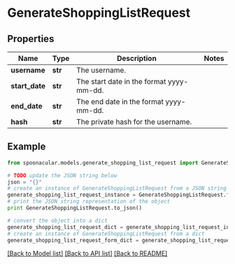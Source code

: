 # GenerateShoppingListRequest


## Properties

Name | Type | Description | Notes
------------ | ------------- | ------------- | -------------
**username** | **str** | The username. | 
**start_date** | **str** | The start date in the format yyyy-mm-dd. | 
**end_date** | **str** | The end date in the format yyyy-mm-dd. | 
**hash** | **str** | The private hash for the username. | 

## Example

```python
from spoonacular.models.generate_shopping_list_request import GenerateShoppingListRequest

# TODO update the JSON string below
json = "{}"
# create an instance of GenerateShoppingListRequest from a JSON string
generate_shopping_list_request_instance = GenerateShoppingListRequest.from_json(json)
# print the JSON string representation of the object
print GenerateShoppingListRequest.to_json()

# convert the object into a dict
generate_shopping_list_request_dict = generate_shopping_list_request_instance.to_dict()
# create an instance of GenerateShoppingListRequest from a dict
generate_shopping_list_request_form_dict = generate_shopping_list_request.from_dict(generate_shopping_list_request_dict)
```
[[Back to Model list]](../README.md#documentation-for-models) [[Back to API list]](../README.md#documentation-for-api-endpoints) [[Back to README]](../README.md)


